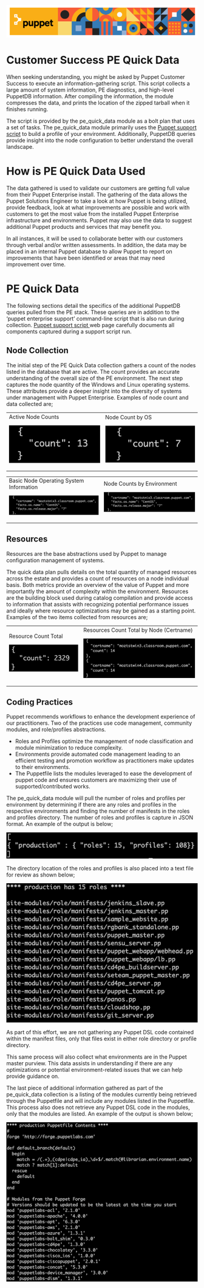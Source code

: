 <img src="images/puppet_header_img.png" width="" alt="alt_text" title="image_tooltip">

# Customer Success PE Quick Data

When seeking understanding, you might be asked by Puppet Customer Success to execute an information-gathering script. This script collects a large amount of system information, PE diagnostics, and high-level PuppetDB information.   After compiling the information, the module compresses the data, and prints the location of the zipped tarball when it finishes running.

The script is provided by the pe_quick_data module as a bolt plan that uses a set of tasks.   The pe_quick_data module primarily uses the [Puppet support script](https://puppet.com/docs/pe/latest/getting_support_for_pe.html) to build a profile of your environment.  Additionally, PuppetDB queries provide insight into the node configuration to better understand the overall landscape.  


# How is PE Quick Data Used

The data gathered is used to validate our customers are getting full value from their Puppet Enterprise install.   The gathering of the data allows the Puppet Solutions Engineer to take a look at how Puppet is being utilized, provide feedback, look at what improvements are possible and work with customers to get the most value from the installed Puppet Enterprise infrastructure and environments.  Puppet may also use the data to suggest additional Puppet products and services that may benefit you. 

In all instances, it will be used to collaborate better with our customers through verbal and/or written assessments. In addition, the data may be placed in an internal Puppet database to allow Puppet to report on improvements that have been identified or areas that may need improvement over time.


# PE Quick Data 

The following sections detail the specifics of the additional PuppetDB queries pulled from the PE stack.  These queries are in addition to the ‘puppet enterprise support’ command-line script that is also run during collection.  [Puppet support script ](https://puppet.com/docs/pe/latest/getting_support_for_pe.html)web page carefully documents all components captured during a support script run.


## Node Collection

The initial step of the PE Quick Data collection gathers a count of the nodes listed in the database that are active.  The count provides an accurate understanding of the overall size of the PE environment.   The next step captures the node quantity of the Windows and Linux operating systems.  These attributes provide a deeper insight into the diversity of systems under management with Puppet Enterprise.  Examples of node count and data collected are;


<table>
  <tr>
   <td>Active Node Counts
<p>
<img src="images/activenodes_img.png" width="" alt="alt_text" title="image_tooltip">

   </td>
   <td>Node Count by OS
<p>
<img src="images/oscount_img.png" width="" alt="alt_text" title="image_tooltip">

   </td>
  </tr>
</table>



<table>
  <tr>
   <td>Basic Node Operating System Information
<p>
<img src="images/nix_osinfo_img.png" width="" alt="alt_text" title="image_tooltip">

   </td>
   <td>Node Counts by Environment
<p>
<img src="images/win_osinfo_img.png" width="" alt="alt_text" title="image_tooltip">

   </td>
  </tr>
</table>



## Resources

Resources are the base abstractions used by Puppet to manage configuration management of systems.  

The quick data plan pulls details on the total quantity of managed resources across the estate and provides a count of resources on a node individual basis.  Both metrics provide an overview of the value of Puppet and more importantly the amount of complexity within the environment.  Resources are the building block used during catalog compilation and provide access to information that assists with recognizing potential performance issues and ideally where resource optimizations may be gained as a starting point.  Examples of the two items collected from resources are;


<table>
  <tr>
   <td>Resource Count Total
<p>
<img src="images/resrc_total_img.png" width="" alt="alt_text" title="image_tooltip">

   </td>
   <td>Resources Count Total by Node (Certname)
<p>
<img src="images/node_resrc_img.png" width="" alt="alt_text" title="image_tooltip">

   </td>
  </tr>
</table>



## Coding Practices

Puppet recommends workflows to enhance the development experience of our practitioners.  Two of the practices use code management, community modules, and role/profiles abstractions.



*   Roles and Profiles optimize the management of node classification and module minimization to reduce complexity.
*   Environments provide automated code management leading to an efficient testing and promotion workflow as practitioners make updates to their environments.
*   The Puppetfile lists the modules leveraged to ease the development of puppet code and ensures customers are maximizing their use of supported/contributed works.

The pe_quick_data module will pull the number of roles and profiles per environment by determining if there are any roles and profiles in the respective environments and finding the number of manifests in the roles and profiles directory.   The number of roles and profiles is capture in JSON format.   An example of the output is below;

![alt_text](images/json_roles-profiles_image.png "image_tooltip")


The directory location of the roles and profiles is also placed into a text file for review as shown below;

![alt_text](images/roles_img.png "image_tooltip")
   

As part of this effort, we are not gathering any Puppet DSL code contained within the manifest files, only that files exist in either role directory or profile directory.

This same process will also collect what environments are in the Puppet master purview.  This data assists in understanding if there are any optimizations or potential environment-related issues that we can help provide guidance on.

The last piece of additional information gathered as part of the pe_quick_data collection is a listing of the modules currently being retrieved through the Puppetfile and will include any modules listed in the Puppetfile.  This process also does not retrieve any Puppet DSL code in the modules, only that the modules are listed.  An example of the output is shown below;

![alt_text](images/puppetfile_image.png "image_tooltip")